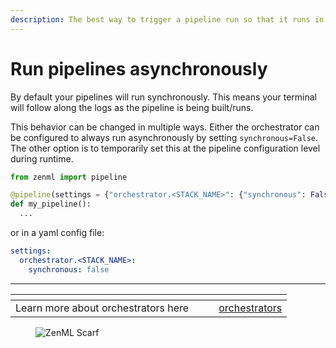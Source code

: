 ```yaml
---
description: The best way to trigger a pipeline run so that it runs in the background
---
```


# Run pipelines asynchronously

By default your pipelines will run synchronously. This means your terminal will follow along the logs as the pipeline is being built/runs.

This behavior can be changed in multiple ways. Either the orchestrator can be configured to always run asynchronously by setting `synchronous=False`. The other option is to temporarily set this at the pipeline configuration level during runtime.

```python
from zenml import pipeline

@pipeline(settings = {"orchestrator.<STACK_NAME>": {"synchronous": False}})
def my_pipeline():
  ...
```

or in a yaml config file:

```yaml
settings:
  orchestrator.<STACK_NAME>:
    synchronous: false
```

***

<table data-view="cards"><thead><tr><th></th><th></th><th></th><th data-hidden data-card-target data-type="content-ref"></th></tr></thead><tbody><tr><td>Learn more about orchestrators here</td><td></td><td></td><td><a href="../../stack-components/orchestrators/">orchestrators</a></td></tr></tbody></table>

<figure><img src="https://static.scarf.sh/a.png?x-pxid=f0b4f458-0a54-4fcd-aa95-d5ee424815bc" alt="ZenML Scarf"><figcaption></figcaption></figure>
